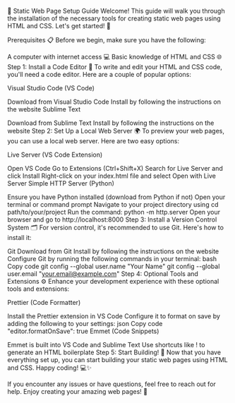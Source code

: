 📄 Static Web Page Setup Guide
Welcome! This guide will walk you through the installation of the necessary tools for creating static web pages using HTML and CSS. Let's get started! 🚀

Prerequisites 📋
Before we begin, make sure you have the following:

A computer with internet access 💻
Basic knowledge of HTML and CSS 🌐
Step 1: Install a Code Editor 📝
To write and edit your HTML and CSS code, you'll need a code editor. Here are a couple of popular options:

Visual Studio Code (VS Code)

Download from Visual Studio Code
Install by following the instructions on the website
Sublime Text

Download from Sublime Text
Install by following the instructions on the website
Step 2: Set Up a Local Web Server 🌍
To preview your web pages, you can use a local web server. Here are two easy options:

Live Server (VS Code Extension)

Open VS Code
Go to Extensions (Ctrl+Shift+X)
Search for Live Server and click Install
Right-click on your index.html file and select Open with Live Server
Simple HTTP Server (Python)

Ensure you have Python installed (download from Python if not)
Open your terminal or command prompt
Navigate to your project directory using cd path/to/your/project
Run the command: python -m http.server
Open your browser and go to http://localhost:8000
Step 3: Install a Version Control System 🗂️
For version control, it's recommended to use Git. Here's how to install it:

Git
Download from Git
Install by following the instructions on the website
Configure Git by running the following commands in your terminal:
bash
Copy code
git config --global user.name "Your Name"
git config --global user.email "your.email@example.com"
Step 4: Optional Tools and Extensions ⚙️
Enhance your development experience with these optional tools and extensions:

Prettier (Code Formatter)

Install the Prettier extension in VS Code
Configure it to format on save by adding the following to your settings:
json
Copy code
"editor.formatOnSave": true
Emmet (Code Snippets)

Emmet is built into VS Code and Sublime Text
Use shortcuts like ! to generate an HTML boilerplate
Step 5: Start Building! 🎉
Now that you have everything set up, you can start building your static web pages using HTML and CSS. Happy coding! 💻✨

If you encounter any issues or have questions, feel free to reach out for help. Enjoy creating your amazing web pages! 🌟
